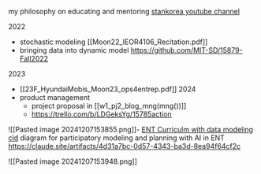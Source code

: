 
my philosophy on educating and mentoring
[stankorea youtube channel](https://www.youtube.com/@stankorea313)

2022
- stochastic modeling [[Moon22_IEOR4106_Recitation.pdf]]
- bringing data into dynamic model https://github.com/MIT-SD/15879-Fall2022

2023
- [[23F_HyundaiMobis_Moon23_ops4entrep.pdf]]
2024
- product management
	- project proposal in [[w1_pj2_blog_mng(mng())]]
	 - https://trello.com/b/LDGeksYg/15785action


![[Pasted image 20241207153855.png]]- [ENT Curriculm with data modeling cld](https://claude.ai/chat/f8c132f6-5599-4ada-ad99-4f448e7e6cb4)
diagram for participatory modeling and planning with AI in ENT https://claude.site/artifacts/4d31a7bc-0d57-4343-ba3d-8ea94f64cf2c


![[Pasted image 20241207153948.png]]